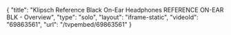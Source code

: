 {
    "title": "Klipsch Reference Black On-Ear Headphones REFERENCE ON-EAR BLK - Overview",
    "type": "solo",
    "layout": "iframe-static",
    "videoId": "69863561",
    "url": "\/tvpembed\/69863561"
}